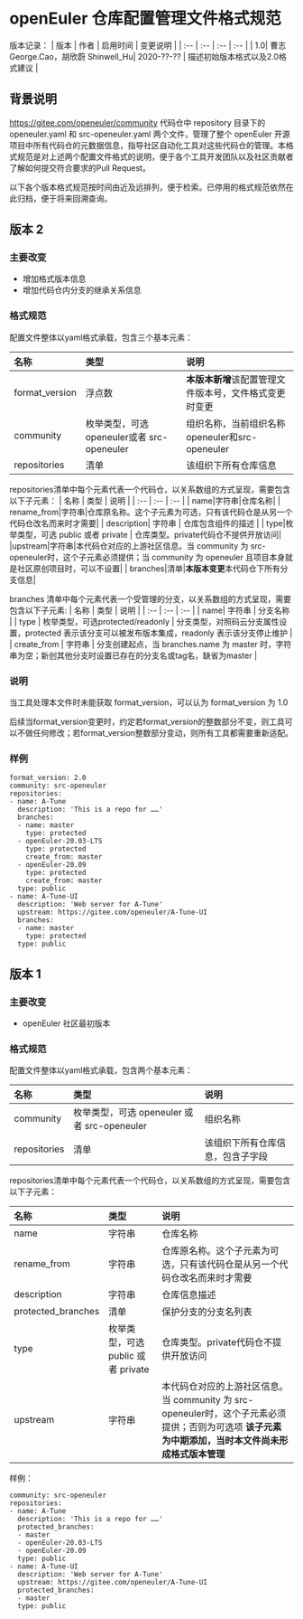 # openEuler 仓库配置管理文件格式规范

版本记录：
| 版本 | 作者 | 启用时间 | 变更说明 |
| :-- | :-- | :-- | :-- |
| 1.0| 曹志 George.Cao，胡欣蔚 Shinwell_Hu|  2020-??-?? | 描述初始版本格式以及2.0格式建议 |

## 背景说明

https://gitee.com/openeuler/community 代码仓中 repository 目录下的 openeuler.yaml 和 src-openeuler.yaml 两个文件，管理了整个 openEuler 开源项目中所有代码仓的元数据信息，指导社区自动化工具对这些代码仓的管理。本格式规范是对上述两个配置文件格式的说明，便于各个工具开发团队以及社区贡献者了解如何提交符合要求的Pull Request。

以下各个版本格式规范按时间由近及远排列，便于检索。已停用的格式规范依然在此归档，便于将来回溯查询。

##  版本 2

### 主要改变
- 增加格式版本信息
- 增加代码仓内分支的继承关系信息

### 格式规范

配置文件整体以yaml格式承载，包含三个基本元素：

| 名称 | 类型 | 说明 |
| :-- | :-- | :-- |
|format_version| 浮点数 |**本版本新增**该配置管理文件版本号，文件格式变更时变更|
|community| 枚举类型，可选 openeuler或者 src-openeuler|组织名称，当前组织名称openeuler和src-openeuler|
|repositories|清单|该组织下所有仓库信息|

repositories清单中每个元素代表一个代码仓，以关系数组的方式呈现，需要包含以下子元素：
| 名称 | 类型 | 说明 |
| :-- | :-- | :-- |
| name|字符串|仓库名称|
| rename_from|字符串|仓库原名称。这个子元素为可选，只有该代码仓是从另一个代码仓改名而来时才需要|
| description| 字符串 | 仓库包含组件的描述 |
| type|枚举类型，可选 public 或者 private | 仓库类型。private代码仓不提供开放访问|
|upstream|字符串|本代码仓对应的上游社区信息。当 community 为 src-openeuler时，这个子元素必须提供；当 community 为 openeuler 且项目本身就是社区原创项目时，可以不设置|
| branches|清单|**本版本变更**本代码仓下所有分支信息|

branches 清单中每个元素代表一个受管理的分支，以关系数组的方式呈现，需要包含以下子元素:
| 名称 | 类型 | 说明 |
| :-- | :-- | :-- |
| name| 字符串 | 分支名称 |
| type | 枚举类型，可选protected/readonly |  分支类型，对照码云分支属性设置，protected 表示该分支可以被发布版本集成，readonly 表示该分支停止维护 |
| create_from | 字符串 | 分支创建起点，当 branches.name 为 master 时，字符串为空；新创其他分支时设置已存在的分支名或tag名，缺省为master |

### 说明
当工具处理本文件时未能获取 format_version，可以认为 format_version 为 1.0

后续当format_version变更时，约定若format_version的整数部分不变，则工具可以不做任何修改；若format_version整数部分变动，则所有工具都需要重新适配。

### 样例
```
format_version: 2.0
community: src-openeuler
repositories:
- name: A-Tune
  description: 'This is a repo for ……'
  branches:
  - name: master
    type: protected
  - openEuler-20.03-LTS
    type: protected
    create_from: master
  - openEuler-20.09
    type: protected
    create_from: master
  type: public
- name: A-Tune-UI
  description: 'Web server for A-Tune'
  upstream: https://gitee.com/openeuler/A-Tune-UI
  branches:
  - name: master
    type: protected
  type: public
```

## 版本 1

### 主要改变
- openEuler 社区最初版本

### 格式规范

配置文件整体以yaml格式承载，包含两个基本元素：

| 名称 | 类型 | 说明 |
| :-- | :-- | :-- |
| community| 枚举类型，可选 openeuler 或者 src-openeuler | 组织名称|
| repositories| 清单 | 该组织下所有仓库信息，包含子字段 |

repositories清单中每个元素代表一个代码仓，以关系数组的方式呈现，需要包含以下子元素：

| 名称 | 类型 | 说明 |
| :-- | :-- | :-- |
| name | 字符串 |  仓库名称 |
| rename_from|字符串|仓库原名称。这个子元素为可选，只有该代码仓是从另一个代码仓改名而来时才需要|
| description | 字符串 | 仓库信息描述|
| protected_branches| 清单 | 保护分支的分支名列表|
| type| 枚举类型，可选 public 或者 private | 仓库类型。private代码仓不提供开放访问|
|upstream|字符串|本代码仓对应的上游社区信息。当 community 为 src-openeuler时，这个子元素必须提供；否则为可选项 **该子元素为中期添加，当时本文件尚未形成格式版本管理**|

样例：

```
community: src-openeuler
repositories:
- name: A-Tune
  description: 'This is a repo for ……'
  protected_branches:
  - master
  - openEuler-20.03-LTS
  - openEuler-20.09
  type: public
- name: A-Tune-UI
  description: 'Web server for A-Tune'
  upstream: https://gitee.com/openeuler/A-Tune-UI
  protected_branches:
  - master
  type: public
```
<!--stackedit_data:
eyJoaXN0b3J5IjpbLTMxNDkyNTU3NiwxNzY2MTM4ODM1XX0=
-->